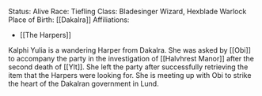 Status: Alive
Race: Tiefling
Class: Bladesinger Wizard, Hexblade Warlock
Place of Birth: [[Dakalra]]
Affiliations:
* [[The Harpers]]

Kalphi Yulia is a wandering Harper from Dakalra. She was asked by [[Obi]] to accompany the party in the investigation of [[Halvhrest Manor]] after the second death of [[Ylt]]. She left the party after successfully retrieving the item that the Harpers were looking for. She is meeting up with Obi to strike the heart of the Dakalran government in Lund. 